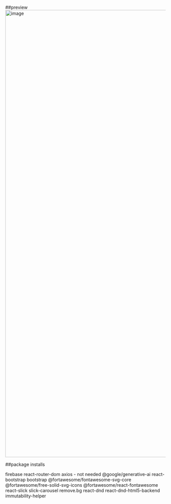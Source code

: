 ##preview
<img width="1407" alt="image" src="https://github.com/user-attachments/assets/9856fd04-56ff-41f0-89a5-1f9cf26656bc">


##package installs

firebase
react-router-dom
axios - not needed
@google/generative-ai
react-bootstrap
bootstrap
@fortawesome/fontawesome-svg-core
@fortawesome/free-solid-svg-icons
@fortawesome/react-fontawesome
react-slick
slick-carousel
remove.bg
react-dnd
react-dnd-html5-backend
immutability-helper
